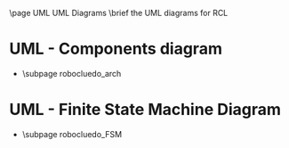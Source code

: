 \page UML UML Diagrams
\brief the UML diagrams for RCL

# UML - Components diagram

- \subpage robocluedo_arch

# UML - Finite State Machine Diagram

- \subpage robocluedo_FSM